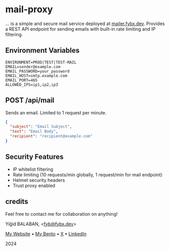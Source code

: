 # mail-proxy

... is a simple and secure mail service deployed at [mailer.fybx.dev](https://mailer.fybx.dev/). Provides a REST API endpoint for sending emails with built-in rate limiting and IP filtering.

## Environment Variables

```env
ENVIRONMENT=PROD|TEST|TEST-MAIL
EMAIL=sender@example.com
EMAIL_PASSWORD=your_password
EMAIL_HOST=smtp.example.com
EMAIL_PORT=465
ALLOWED_IPS=ip1,ip2,ip3
```

## POST /api/mail

Sends an email. Limited to 1 request per minute.

```json
{
  "subject": "Email Subject",
  "text": "Email Body",
  "recipient": "recipient@example.com"
}
```

## Security Features
- IP whitelist filtering
- Rate limiting (10 requests/min globally, 1 request/min for mail endpoint)
- Helmet security headers
- Trust proxy enabled

## credits

Feel free to contact me for collaboration on anything!

Yiğid BALABAN, <[fyb@fybx.dev][llmail]>

[My Website][llwebsite] • [My Bento][llbento] • [X][llx] • [LinkedIn][lllinkedin]

2024

[llmail]: mailto:fyb@fybx.dev
[llwebsite]: https://fybx.dev
[llbento]: https://bento.me/balaban
[llx]: https://x.com/fybalaban
[lllinkedin]: https://linkedin.com/in/fybx
